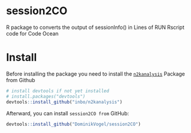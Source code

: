 # session2CO
R package to converts the output of sessionInfo() in Lines of RUN Rscript code for Code Ocean

# Install
Before installing the package you need to install the [``n2kanalysis``](https://github.com/inbo/n2kanalysis) Package from Github

```r
# install devtools if not yet installed
# install.packages("devtools")
devtools::install_github("inbo/n2kanalysis")
```

Afterward, you can install ```session2CO from``` GitHub:

```r
devtools::install_github("DominikVogel/session2CO")
```


